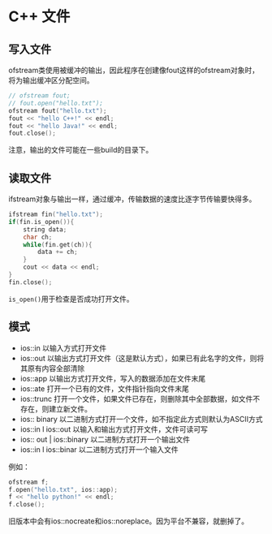 # C++ 文件

## 写入文件
ofstream类使用被缓冲的输出，因此程序在创建像fout这样的ofstream对象时，将为输出缓冲区分配空间。
```cpp
// ofstream fout;
// fout.open("hello.txt");
ofstream fout("hello.txt");
fout << "hello C++!" << endl;
fout << "hello Java!" << endl;
fout.close();
```
注意，输出的文件可能在一些build的目录下。

## 读取文件
ifstream对象与输出一样，通过缓冲，传输数据的速度比逐字节传输要快得多。
```cpp
ifstream fin("hello.txt");
if(fin.is_open()){
    string data;
    char ch;
    while(fin.get(ch)){
        data += ch;
    }
    cout << data << endl;
}
fin.close();
```
`is_open()`用于检查是否成功打开文件。


## 模式
- ios::in	以输入方式打开文件
- ios::out	以输出方式打开文件（这是默认方式），如果已有此名字的文件，则将其原有内容全部清除
- ios::app	以输出方式打开文件，写入的数据添加在文件末尾
- ios::ate	打开一个已有的文件，文件指针指向文件末尾
- ios::trunc	打开一个文件，如果文件已存在，则删除其中全部数据，如文件不存在，则建立新文件。
- ios:: binary	以二进制方式打开一个文件，如不指定此方式则默认为ASCII方式
- ios::in l ios::out	以输入和输出方式打开文件，文件可读可写
- ios:: out | ios::binary	以二进制方式打开一个输出文件
- ios::in l ios::binar	以二进制方式打开一个输入文件

例如：
```cpp
ofstream f;
f.open("hello.txt", ios::app);
f << "hello python!" << endl;
f.close();
```

旧版本中会有ios::nocreate和ios::noreplace。因为平台不兼容，就删掉了。







